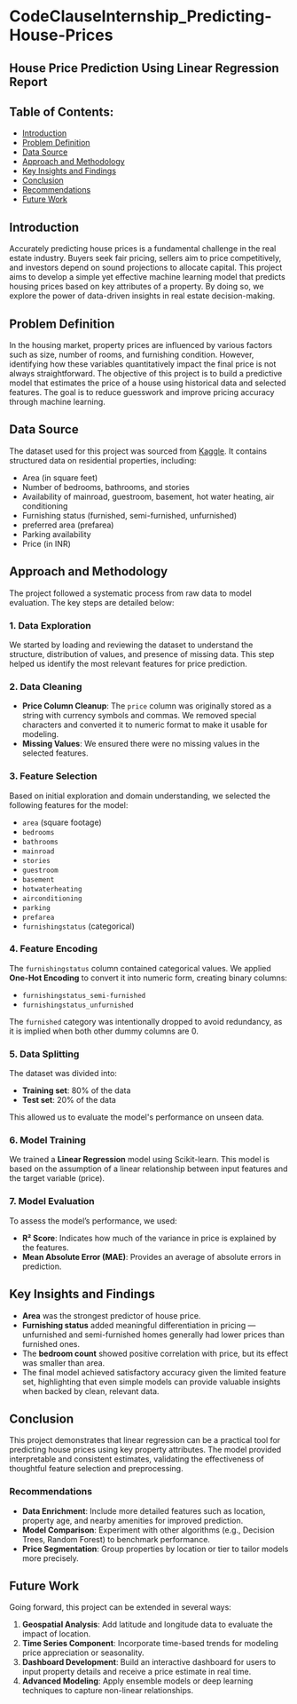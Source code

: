 # CodeClauseInternship_Predicting-House-Prices
## House Price Prediction Using Linear Regression Report


## Table of Contents:
- [Introduction](#introduction)
- [Problem Definition](#problem-definition)
- [Data Source](#data-source)
- [Approach and Methodology](#approach-and-methodology)
- [Key Insights and Findings](#key-insights-and-findings)
- [Conclusion](#conclusion)
- [Recommendations](#recommendations)
- [Future Work](#future-work)


## Introduction
Accurately predicting house prices is a fundamental challenge in the real estate industry. Buyers seek fair pricing, sellers aim to price competitively, and investors depend on sound projections to allocate capital. This project aims to develop a simple yet effective machine learning model that predicts housing prices based on key attributes of a property. By doing so, we explore the power of data-driven insights in real estate decision-making.

## Problem Definition
In the housing market, property prices are influenced by various factors such as size, number of rooms, and furnishing condition. However, identifying how these variables quantitatively impact the final price is not always straightforward. The objective of this project is to build a predictive model that estimates the price of a house using historical data and selected features. The goal is to reduce guesswork and improve pricing accuracy through machine learning.

## Data Source
The dataset used for this project was sourced from [Kaggle](https://www.kaggle.com/datasets/yasserh/housing-prices-dataset). It contains structured data on residential properties, including:

* Area (in square feet)
* Number of bedrooms, bathrooms, and stories
* Availability of mainroad, guestroom, basement, hot water heating, air conditioning
* Furnishing status (furnished, semi-furnished, unfurnished)
* preferred area (prefarea)
* Parking availability
* Price (in INR)
  

## Approach and Methodology

The project followed a systematic process from raw data to model evaluation. The key steps are detailed below:

### 1. Data Exploration

We started by loading and reviewing the dataset to understand the structure, distribution of values, and presence of missing data. This step helped us identify the most relevant features for price prediction.

### 2. Data Cleaning

* **Price Column Cleanup**: The `price` column was originally stored as a string with currency symbols and commas. We removed special characters and converted it to numeric format to make it usable for modeling.
* **Missing Values**: We ensured there were no missing values in the selected features.

### 3. Feature Selection

Based on initial exploration and domain understanding, we selected the following features for the model:

* `area` (square footage)
* `bedrooms`
* `bathrooms`
* `mainroad`
* `stories`
* `guestroom`
* `basement`
* `hotwaterheating`
* `airconditioning`
* `parking`
* `prefarea`
* `furnishingstatus` (categorical)

### 4. Feature Encoding

The `furnishingstatus` column contained categorical values. We applied **One-Hot Encoding** to convert it into numeric form, creating binary columns:

* `furnishingstatus_semi-furnished`
* `furnishingstatus_unfurnished`

The `furnished` category was intentionally dropped to avoid redundancy, as it is implied when both other dummy columns are 0.

### 5. Data Splitting

The dataset was divided into:

* **Training set**: 80% of the data
* **Test set**: 20% of the data

This allowed us to evaluate the model's performance on unseen data.

### 6. Model Training

We trained a **Linear Regression** model using Scikit-learn. This model is based on the assumption of a linear relationship between input features and the target variable (price).

### 7. Model Evaluation

To assess the model’s performance, we used:

* **R² Score**: Indicates how much of the variance in price is explained by the features.
* **Mean Absolute Error (MAE)**: Provides an average of absolute errors in prediction.

## Key Insights and Findings

* **Area** was the strongest predictor of house price.
* **Furnishing status** added meaningful differentiation in pricing — unfurnished and semi-furnished homes generally had lower prices than furnished ones.
* The **bedroom count** showed positive correlation with price, but its effect was smaller than area.
* The final model achieved satisfactory accuracy given the limited feature set, highlighting that even simple models can provide valuable insights when backed by clean, relevant data.

## Conclusion 

This project demonstrates that linear regression can be a practical tool for predicting house prices using key property attributes. The model provided interpretable and consistent estimates, validating the effectiveness of thoughtful feature selection and preprocessing.

### Recommendations

* **Data Enrichment**: Include more detailed features such as location, property age, and nearby amenities for improved prediction.
* **Model Comparison**: Experiment with other algorithms (e.g., Decision Trees, Random Forest) to benchmark performance.
* **Price Segmentation**: Group properties by location or tier to tailor models more precisely.

## Future Work

Going forward, this project can be extended in several ways:

1. **Geospatial Analysis**: Add latitude and longitude data to evaluate the impact of location.
2. **Time Series Component**: Incorporate time-based trends for modeling price appreciation or seasonality.
3. **Dashboard Development**: Build an interactive dashboard for users to input property details and receive a price estimate in real time.
4. **Advanced Modeling**: Apply ensemble models or deep learning techniques to capture non-linear relationships.

